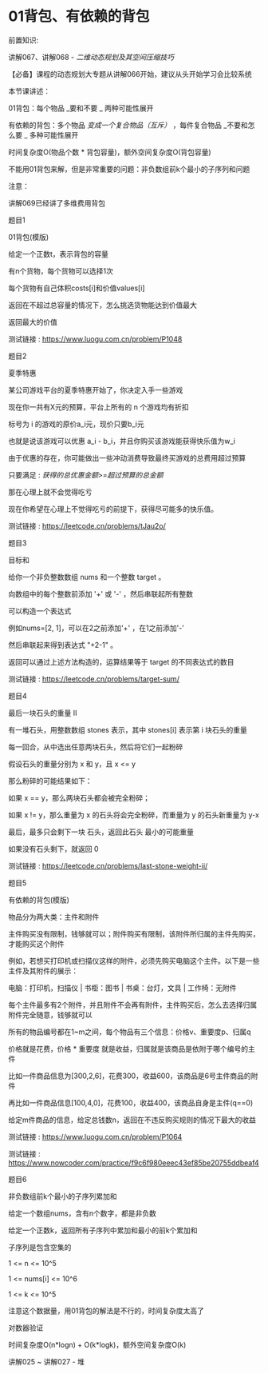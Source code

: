 # 01背包、有依赖的背包

前置知识:

讲解067、讲解068 \-  _二维动态规划及其空间压缩技巧_

【必备】课程的动态规划大专题从讲解066开始，建议从头开始学习会比较系统

本节课讲述：

01背包：每个物品  _要和不要 _ 两种可能性展开

有依赖的背包：多个物品 _变成一个复合物品（互斥）_ ，每件复合物品  _不要和怎么要 _ 多种可能性展开

时间复杂度O\(物品个数 \* 背包容量\)，额外空间复杂度O\(背包容量\)

不能用01背包来解，但是非常重要的问题：非负数组前k个最小的子序列和问题

注意：

讲解069已经讲了多维费用背包

题目1

01背包\(模版\)

给定一个正数t，表示背包的容量

有n个货物，每个货物可以选择1次

每个货物有自己体积costs\[i\]和价值values\[i\]

返回在不超过总容量的情况下，怎么挑选货物能达到价值最大

返回最大的价值

测试链接 : [https://www\.luogu\.com\.cn/problem/P1048](https://www.luogu.com.cn/problem/P1048)

题目2

夏季特惠

某公司游戏平台的夏季特惠开始了，你决定入手一些游戏

现在你一共有X元的预算，平台上所有的 n 个游戏均有折扣

标号为 i 的游戏的原价a\_i元，现价只要b\_i元

也就是说该游戏可以优惠 a\_i \- b\_i，并且你购买该游戏能获得快乐值为w\_i

由于优惠的存在，你可能做出一些冲动消费导致最终买游戏的总费用超过预算

只要满足 :  _获得的总优惠金额>=超过预算的总金额_

那在心理上就不会觉得吃亏

现在你希望在心理上不觉得吃亏的前提下，获得尽可能多的快乐值。

测试链接 : [https://leetcode\.cn/problems/tJau2o/](https://leetcode.cn/problems/tJau2o/)

题目3

目标和

给你一个非负整数数组 nums 和一个整数 target 。

向数组中的每个整数前添加 '\+' 或 '\-' ，然后串联起所有整数

可以构造一个表达式

例如nums=\[2\, 1\]，可以在2之前添加'\+' ，在1之前添加'\-'

然后串联起来得到表达式 "\+2\-1" 。

返回可以通过上述方法构造的，运算结果等于 target 的不同表达式的数目

测试链接 : [https://leetcode\.cn/problems/target\-sum/](https://leetcode.cn/problems/target-sum/)

题目4

最后一块石头的重量 II

有一堆石头，用整数数组 stones 表示，其中 stones\[i\] 表示第 i 块石头的重量

每一回合，从中选出任意两块石头，然后将它们一起粉碎

假设石头的重量分别为 x 和 y，且 x <= y

那么粉碎的可能结果如下：

如果 x == y，那么两块石头都会被完全粉碎；

如果 x \!= y，那么重量为 x 的石头将会完全粉碎，而重量为 y 的石头新重量为 y\-x

最后，最多只会剩下一块 石头，返回此石头 最小的可能重量

如果没有石头剩下，就返回 0

测试链接 : [https://leetcode\.cn/problems/last\-stone\-weight\-ii/](https://leetcode.cn/problems/last-stone-weight-ii/)

题目5

有依赖的背包\(模版\)

物品分为两大类：主件和附件

主件购买没有限制，钱够就可以；附件购买有限制，该附件所归属的主件先购买，才能购买这个附件

例如，若想买打印机或扫描仪这样的附件，必须先购买电脑这个主件。以下是一些主件及其附件的展示：

电脑：打印机，扫描仪 | 书柜：图书 | 书桌：台灯，文具 | 工作椅：无附件

每个主件最多有2个附件，并且附件不会再有附件，主件购买后，怎么去选择归属附件完全随意，钱够就可以

所有的物品编号都在1~m之间，每个物品有三个信息：价格v、重要度p、归属q

价格就是花费，价格 \* 重要度 就是收益，归属就是该商品是依附于哪个编号的主件

比如一件商品信息为\[300\,2\,6\]，花费300，收益600，该商品是6号主件商品的附件

再比如一件商品信息\[100\,4\,0\]，花费100，收益400，该商品自身是主件\(q==0\)

给定m件商品的信息，给定总钱数n，返回在不违反购买规则的情况下最大的收益

测试链接 : [https://www\.luogu\.com\.cn/problem/P1064](https://www.luogu.com.cn/problem/P1064)

测试链接 : [https://www\.nowcoder\.com/practice/f9c6f980eeec43ef85be20755ddbeaf4](https://www.nowcoder.com/practice/f9c6f980eeec43ef85be20755ddbeaf4)

题目6

非负数组前k个最小的子序列累加和

给定一个数组nums，含有n个数字，都是非负数

给定一个正数k，返回所有子序列中累加和最小的前k个累加和

子序列是包含空集的

1 <= n <= 10^5

1 <= nums\[i\] <= 10^6

1 <= k <= 10^5

注意这个数据量，用01背包的解法是不行的，时间复杂度太高了

对数器验证

时间复杂度O\(n\*logn\) \+ O\(k\*logk\)，额外空间复杂度O\(k\)

讲解025 ~ 讲解027 \- 堆

